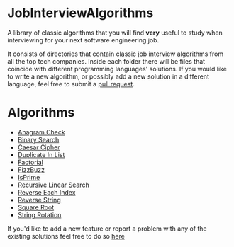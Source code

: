 # JobInterviewAlgorithms
A library of classic algorithms that you will find **very** useful to study when interviewing for your next software engineering job.

It consists of directories that contain classic job interview algorithms from all the top tech companies. Inside each folder there will be
files that coincide with different programming languages' solutions. If you would like to write a new algorithm, or possibly add a new
solution in a different language, feel free to submit a [pull request](https://github.com/AustinTice/JobInterviewAlgorithms/pulls).

# Algorithms
* [Anagram Check](https://github.com/AustinTice/JobInterviewAlgorithms/tree/master/AnagramCheck)
* [Binary Search](https://github.com/AustinTice/JobInterviewAlgorithms/tree/master/Searching%20Algorithms/BinarySearch)
* [Caesar Cipher](https://github.com/AustinTice/JobInterviewAlgorithms/tree/master/CaesarCipher)
* [Duplicate In List](https://github.com/AustinTice/JobInterviewAlgorithms/tree/master/DuplicateInList)
* [Factorial](https://github.com/AustinTice/JobInterviewAlgorithms/tree/master/Factorial)
* [FizzBuzz](https://github.com/AustinTice/JobInterviewAlgorithms/tree/master/FizzBuzz)
* [IsPrime](https://github.com/AustinTice/JobInterviewAlgorithms/tree/master/IsPrime)
* [Recursive Linear Search](https://github.com/AustinTice/JobInterviewAlgorithms/tree/master/RecursiveLinearSearch)
* [Reverse Each Index](https://github.com/AustinTice/JobInterviewAlgorithms/tree/master/ReverseEachIndex)
* [Reverse String](https://github.com/AustinTice/JobInterviewAlgorithms/tree/master/ReverseString)
* [Square Root](https://github.com/AustinTice/JobInterviewAlgorithms/tree/master/SquareRoot)
* [String Rotation](https://github.com/AustinTice/JobInterviewAlgorithms/tree/master/StringRotation)

If you'd like to add a new feature or report a problem with any of the existing solutions feel free to do so [here](https://github.com/AustinTice/JobInterviewAlgorithms/issues)

